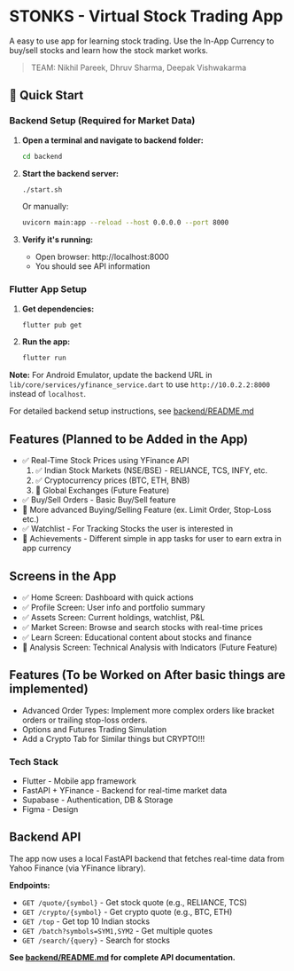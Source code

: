 # STONKS - Virtual Stock Trading App
A easy to use app for learning stock trading. Use the In-App Currency to buy/sell stocks and learn how the stock market works.

> TEAM: Nikhil Pareek, Dhruv Sharma, Deepak Vishwakarma

## 🚀 Quick Start

### Backend Setup (Required for Market Data)

1. **Open a terminal and navigate to backend folder:**
   ```bash
   cd backend
   ```

2. **Start the backend server:**
   ```bash
   ./start.sh
   ```
   Or manually:
   ```bash
   uvicorn main:app --reload --host 0.0.0.0 --port 8000
   ```

3. **Verify it's running:**
   - Open browser: http://localhost:8000
   - You should see API information

### Flutter App Setup

1. **Get dependencies:**
   ```bash
   flutter pub get
   ```

2. **Run the app:**
   ```bash
   flutter run
   ```

**Note:** For Android Emulator, update the backend URL in `lib/core/services/yfinance_service.dart` to use `http://10.0.2.2:8000` instead of `localhost`.

For detailed backend setup instructions, see [backend/README.md](backend/README.md)

## Features (Planned to be Added in the App)
- ✅ Real-Time Stock Prices using YFinance API
    1. ✅ Indian Stock Markets (NSE/BSE) - RELIANCE, TCS, INFY, etc.
    2. ✅ Cryptocurrency prices (BTC, ETH, BNB)
    3. 🔄 Global Exchanges (Future Feature)
- ✅ Buy/Sell Orders - Basic Buy/Sell feature
- 🔄 More advanced Buying/Selling Feature (ex. Limit Order, Stop-Loss etc.)
- ✅ Watchlist - For Tracking Stocks the user is interested in
- 🔄 Achievements - Different simple in app tasks for user to earn extra in app currency

## Screens in the App
- ✅ Home Screen: Dashboard with quick actions
- ✅ Profile Screen: User info and portfolio summary
- ✅ Assets Screen: Current holdings, watchlist, P&L
- ✅ Market Screen: Browse and search stocks with real-time prices
- ✅ Learn Screen: Educational content about stocks and finance
- 🔄 Analysis Screen: Technical Analysis with Indicators (Future Feature)

## Features (To be Worked on After basic things are implemented)
- Advanced Order Types: Implement more complex orders like bracket orders or trailing stop-loss orders.
- Options and Futures Trading Simulation
- Add a Crypto Tab for Similar things but CRYPTO!!!


### Tech Stack 
- Flutter - Mobile app framework
- FastAPI + YFinance - Backend for real-time market data
- Supabase - Authentication, DB & Storage
- Figma - Design

## Backend API

The app now uses a local FastAPI backend that fetches real-time data from Yahoo Finance (via YFinance library).

**Endpoints:**
- `GET /quote/{symbol}` - Get stock quote (e.g., RELIANCE, TCS)
- `GET /crypto/{symbol}` - Get crypto quote (e.g., BTC, ETH)
- `GET /top` - Get top 10 Indian stocks
- `GET /batch?symbols=SYM1,SYM2` - Get multiple quotes
- `GET /search/{query}` - Search for stocks

**See [backend/README.md](backend/README.md) for complete API documentation.**


